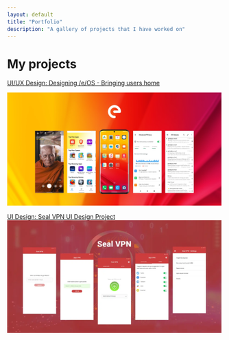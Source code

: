 ```yaml
---
layout: default
title: "Portfolio"
description: "A gallery of projects that I have worked on"
---
```

# My projects

[UI/UX Design: Designing /e/OS - Bringing users home](/eos)

<a href="/eos"><img src="img/eosseocard.webp" alt="preview card image /e/OS" width="500px" height="auto"></a>

[UI Design: Seal VPN UI Design Project](/sealvpn)
<a href="/sealvpn"><img src="img/sealvpnseocard.webp" alt="preview card image Seal VPN" width="500px" height="auto">